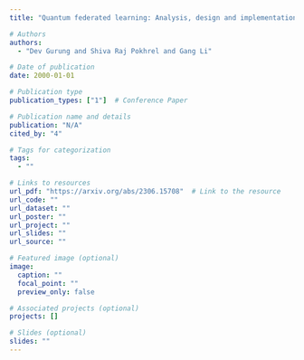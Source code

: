 ```yaml
---
title: "Quantum federated learning: Analysis, design and implementation challenges"

# Authors
authors:
  - "Dev Gurung and Shiva Raj Pokhrel and Gang Li"

# Date of publication
date: 2000-01-01

# Publication type
publication_types: ["1"]  # Conference Paper

# Publication name and details
publication: "N/A"
cited_by: "4"

# Tags for categorization
tags:
  - ""

# Links to resources
url_pdf: "https://arxiv.org/abs/2306.15708"  # Link to the resource
url_code: ""
url_dataset: ""
url_poster: ""
url_project: ""
url_slides: ""
url_source: ""

# Featured image (optional)
image:
  caption: ""
  focal_point: ""
  preview_only: false

# Associated projects (optional)
projects: []

# Slides (optional)
slides: ""
---
```


